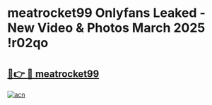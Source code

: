 # meatrocket99 Onlyfans Leaked - New Video & Photos March 2025 !r02qo

# <h2><a href="https://hohisi.iuczelnia.edu.pl?title=meatrocket99&ref=r02qo">🔗👉 🔴 meatrocket99</a></h2>

[![acn](https://github.com/user-attachments/assets/0f9c940e-d8b0-45ae-aac7-cd30a18b3e1c)](https://hohisi.iuczelnia.edu.pl?title=meatrocket99&ref=r02qo)

